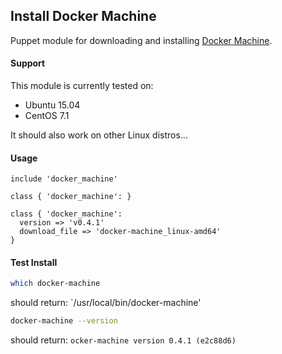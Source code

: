 ## Install Docker Machine

Puppet module for downloading and installing [Docker Machine](https://docs.docker.com/machine/install-machine/).

#### Support

This module is currently tested on:

* Ubuntu 15.04
* CentOS 7.1

It should also work on other Linux distros...

#### Usage
```puppet
include 'docker_machine'
```
```puppet
class { 'docker_machine': }
```
```puppet
class { 'docker_machine': 
  version => 'v0.4.1'
  download_file => 'docker-machine_linux-amd64'
}
```

#### Test Install
```sh
which docker-machine 
```
should return: `/usr/local/bin/docker-machine'

```sh
docker-machine --version
```
should return: `ocker-machine version 0.4.1 (e2c88d6)`
